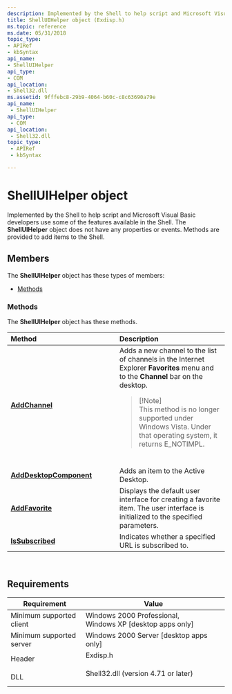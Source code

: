 ```yaml
---
description: Implemented by the Shell to help script and Microsoft Visual Basic developers use some of the features available in the Shell. The ShellUIHelper object does not have any properties or events. Methods are provided to add items to the Shell.
title: ShellUIHelper object (Exdisp.h)
ms.topic: reference
ms.date: 05/31/2018
topic_type: 
- APIRef
- kbSyntax
api_name: 
- ShellUIHelper
api_type: 
- COM
api_location: 
- Shell32.dll
ms.assetid: 9fffebc8-29b9-4064-b60c-c8c63690a79e
api_name: 
 - ShellUIHelper
api_type: 
 - COM
api_location: 
 - Shell32.dll
topic_type: 
 - APIRef
 - kbSyntax

---
```


# ShellUIHelper object

Implemented by the Shell to help script and Microsoft Visual Basic developers use some of the features available in the Shell. The **ShellUIHelper** object does not have any properties or events. Methods are provided to add items to the Shell.

## Members

The **ShellUIHelper** object has these types of members:

-   [Methods](#methods)

### Methods

The **ShellUIHelper** object has these methods.



<table>
<colgroup>
<col style="width: 50%" />
<col style="width: 50%" />
</colgroup>
<thead>
<tr class="header">
<th style="text-align: left;">Method</th>
<th style="text-align: left;">Description</th>
</tr>
</thead>
<tbody>
<tr class="odd">
<td style="text-align: left;"><a href="shelluihelper-addchannel.md"><strong>AddChannel</strong></a></td>
<td style="text-align: left;">Adds a new channel to the list of channels in the Internet Explorer <strong>Favorites</strong> menu and to the <strong>Channel</strong> bar on the desktop.<br/>
<blockquote>
[!Note]<br />
This method is no longer supported under Windows Vista. Under that operating system, it returns E_NOTIMPL.
</blockquote>
<br/></td>
</tr>
<tr class="even">
<td style="text-align: left;"><a href="shelluihelper-adddesktopcomponent.md"><strong>AddDesktopComponent</strong></a></td>
<td style="text-align: left;">Adds an item to the Active Desktop.<br/></td>
</tr>
<tr class="odd">
<td style="text-align: left;"><a href="shelluihelper-addfavorite.md"><strong>AddFavorite</strong></a></td>
<td style="text-align: left;">Displays the default user interface for creating a favorite item. The user interface is initialized to the specified parameters.<br/></td>
</tr>
<tr class="even">
<td style="text-align: left;"><a href="shelluihelper-issubscribed.md"><strong>IsSubscribed</strong></a></td>
<td style="text-align: left;">Indicates whether a specified URL is subscribed to.<br/></td>
</tr>
</tbody>
</table>



 

## Requirements



| Requirement | Value |
|-------------------------------------|----------------------------------------------------------------------------------------------------------------|
| Minimum supported client<br/> | Windows 2000 Professional, Windows XP \[desktop apps only\]<br/>                                         |
| Minimum supported server<br/> | Windows 2000 Server \[desktop apps only\]<br/>                                                           |
| Header<br/>                   | <dl> <dt>Exdisp.h</dt> </dl>                            |
| DLL<br/>                      | <dl> <dt>Shell32.dll (version 4.71 or later)</dt> </dl> |



 

 




